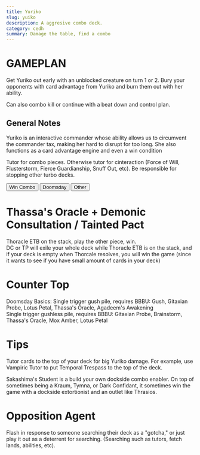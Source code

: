 ```yaml
---
title: Yuriko
slug: yuiko
description: A aggresive combo deck.
category: cedh
summary: Damage the table, find a combo
---
```


<h1 class="text-2xl text-violet-400"> GAMEPLAN </h1>

Get Yuriko out early with an unblocked creature on turn 1 or 2. Bury your opponents with card advantage from Yuriko and burn them out with her ability. 

Can also combo kill or continue with a beat down and control plan.

<h2 class="mt-2 text-xl text-purple-400"> General Notes </h2>
<p>
    Yuriko is an interactive commander whose ability allows us to circumvent the commander tax, making her hard to disrupt for too long. She also functions as a card advantage engine and even a win condition
</p>
<p class="mt-1">
    Tutor for combo pieces. Otherwise tutor for cinteraction (Force of Will, Flusterstorm, Fierce Guardianship, Snuff Out, etc). Be responsible for stopping other turbo decks.
</p>

<div class="tab overflow-hidden my-2">
  <button class="tablinks border border-black p-1" onclick="openTab(event, 'Combo')">Win Combo</button>
  <button class="tablinks border border-black p-1" onclick="openTab(event, 'Control')">Doomsday</button>
  <button class="tablinks border border-black p-1" onclick="openTab(event, 'Other')">Other</button>
</div>

<div id="Combo" class="tabcontent border border-solid border-stone-600 p-4">
    <h1 class="text-xl text-purple-400 mb-2"> Thassa's Oracle + Demonic Consultation / Tainted Pact </h1>
    <div>
        Thoracle ETB on the stack, play the other piece, win.
        <br/>
        DC or TP will exile your whole deck while Thoracle ETB is on the stack, and if your deck is empty when Thorcale resolves, you will win the game (since it wants to see if you have small amount of cards in your deck)
    </div>
</div>

<div id="Doomsday" class="tabcontent hidden border border-solid border-stone-600 p-4">
    <h1 class="text-2xl text-purple-400 mb-2"> Counter Top </h1>
    <div>
        Doomsday Basics: Single trigger gush pile, requires BBBU: Gush, Gitaxian Probe, Lotus Petal, Thassa's Oracle, Agadeem's Awakening
    </div>
    <div>
        Single trigger gushless pile, requires BBBU: Gitaxian Probe, Brainstorm, Thassa's Oracle, Mox Amber, Lotus Petal
    </div>
</div>

<div id="Other" class="tabcontent hidden border border-solid border-stone-600 p-4">
  <h1 class="text-2xl text-purple-400 mb-2"> Tips </h1>
  <p>
    Tutor cards to the top of your deck for big Yuriko damage. 
    <span>For example, use Vampiric Tutor to put Temporal Trespass to the top of the deck.</span>
  </p>
  <p>
    Sakashima's Student is a build your own dockside combo enabler. On top of sometimes being a Kraum, Tymna, or Dark Confidant, it sometimes win the game with a dockside extortionist and an outlet like Thrasios.
  </p>
</div>

<p class="mt-2">
    <h1 class=" text-purple-400"> Opposition Agent </h1>
    <span>
     Flash in response to someone searching their deck as a "gotcha," or just play it out as a deterrent for searching. (Searching such as tutors, fetch lands, abilities, etc).
    </span>
</p>

<script type="text/javascript">     
    function openTab(evt, tabName) {

    let i, tabcontent, tablinks;

    tabcontent = document.getElementsByClassName("tabcontent");
    for (i = 0; i < tabcontent.length; i++) {
        tabcontent[i].style.display = "none";
    }

    tablinks = document.getElementsByClassName("tablinks");
    for (i = 0; i < tablinks.length; i++) {
        tablinks[i].className = tablinks[i].className.replace(" active", "");
    }

    document.getElementById(tabName).style.display = "block";
    evt.currentTarget.className += " active";
    }
</script>